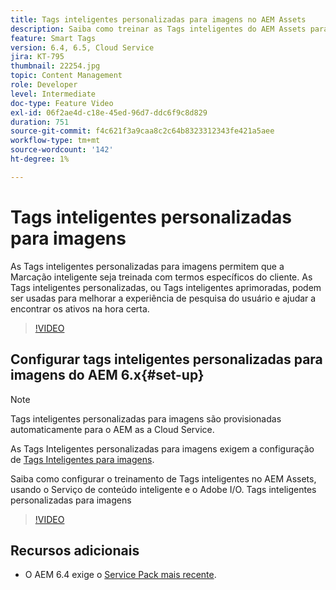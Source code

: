 ```yaml
---
title: Tags inteligentes personalizadas para imagens no AEM Assets
description: Saiba como treinar as Tags inteligentes do AEM Assets para aplicar termos personalizados aos ativos.
feature: Smart Tags
version: 6.4, 6.5, Cloud Service
jira: KT-795
thumbnail: 22254.jpg
topic: Content Management
role: Developer
level: Intermediate
doc-type: Feature Video
exl-id: 06f2ae4d-c18e-45ed-96d7-ddc6f9c8d829
duration: 751
source-git-commit: f4c621f3a9caa8c2c64b8323312343fe421a5aee
workflow-type: tm+mt
source-wordcount: '142'
ht-degree: 1%

---
```


# Tags inteligentes personalizadas para imagens

As Tags inteligentes personalizadas para imagens permitem que a Marcação inteligente seja treinada com termos específicos do cliente.
As Tags inteligentes personalizadas, ou Tags inteligentes aprimoradas, podem ser usadas para melhorar a experiência de pesquisa do usuário e ajudar a encontrar os ativos na hora certa.

>[!VIDEO](https://video.tv.adobe.com/v/22254?quality=12&learn=on)

## Configurar tags inteligentes personalizadas para imagens do AEM 6.x{#set-up}

>[!NOTE]
> Tags inteligentes personalizadas para imagens são provisionadas automaticamente para o AEM as a Cloud Service.

As Tags Inteligentes personalizadas para imagens exigem a configuração de [Tags Inteligentes para imagens](./image-smart-tags.md#set-up).

Saiba como configurar o treinamento de Tags inteligentes no AEM Assets, usando o Serviço de conteúdo inteligente e o Adobe I/O. Tags inteligentes personalizadas para imagens

>[!VIDEO](https://video.tv.adobe.com/v/23405?quality=12&learn=on)

## Recursos adicionais

* O AEM 6.4 exige o [Service Pack mais recente](https://experienceleague.adobe.com/docs/experience-manager-release-information/aem-release-updates/aem-releases-updates.html#aem-64).
